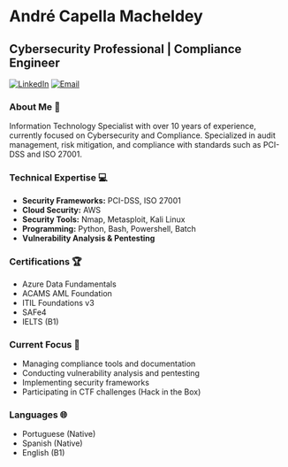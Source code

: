 # André Capella Macheldey
## Cybersecurity Professional | Compliance Engineer

[![LinkedIn](https://img.shields.io/badge/LinkedIn-0077B5?style=flat&logo=linkedin&logoColor=white)](https://www.linkedin.com/in/acapella)
[![Email](https://img.shields.io/badge/Email-D14836?style=flat&logo=gmail&logoColor=white)](mailto:andre.capella.itpro@gmail.com)

### About Me 🔐
Information Technology Specialist with over 10 years of experience, currently focused on Cybersecurity and Compliance. Specialized in audit management, risk mitigation, and compliance with standards such as PCI-DSS and ISO 27001.

### Technical Expertise 💻
- **Security Frameworks:** PCI-DSS, ISO 27001
- **Cloud Security:** AWS
- **Security Tools:** Nmap, Metasploit, Kali Linux
- **Programming:** Python, Bash, Powershell, Batch
- **Vulnerability Analysis & Pentesting**

### Certifications 🏆
- Azure Data Fundamentals
- ACAMS AML Foundation
- ITIL Foundations v3
- SAFe4
- IELTS (B1)

### Current Focus 🎯
- Managing compliance tools and documentation
- Conducting vulnerability analysis and pentesting
- Implementing security frameworks
- Participating in CTF challenges (Hack in the Box)

### Languages 🌐
- Portuguese (Native)
- Spanish (Native)
- English (B1)
